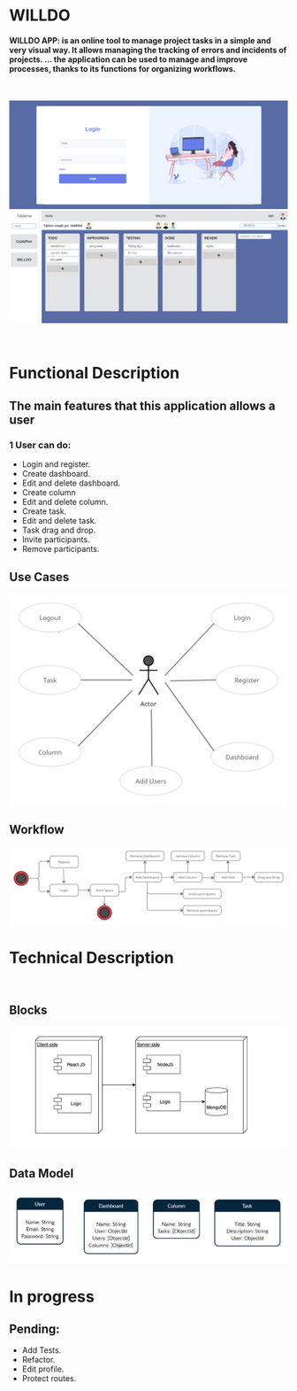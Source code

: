 
# WILLDO

#### WILLDO APP: is an online tool to manage project tasks in a simple and very visual way. It allows managing the tracking of errors and incidents of projects. ... the application can be used to manage and improve processes, thanks to its functions for organizing workflows.

<br/>

![Test Image 3](img/login.png) 
![Test Image 3](img/dash.png)

<br/>

# Functional Description

## The main features that this application allows a user

### 1 User can do:

* Login and register.
* Create dashboard.
* Edit and delete dashboard.
* Create column
* Edit and delete column.
* Create task.
* Edit and delete task.
* Task drag and drop.
* Invite participants.
* Remove participants.


## Use Cases

![Test Image 3](img/usecases.png)

## Workflow

![Test Image 3](img/workflow.png)

# Technical Description
<br/>

## Blocks

![Test Image 3](img/Blocks.png)

## Data Model

![Test Image 3](img/datamodel.png)

# In progress

## Pending:

* Add Tests.
* Refactor.
* Edit profile.
* Protect routes.


